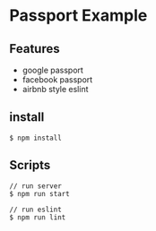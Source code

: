 # Passport Example

## Features

- google passport
- facebook passport
- airbnb style eslint

## install

```
$ npm install
```

## Scripts

```
// run server
$ npm run start

// run eslint
$ npm run lint
```

